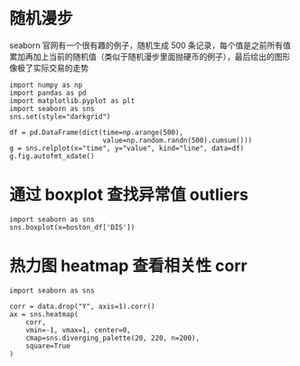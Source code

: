 # 随机漫步

seaborn 官网有一个很有趣的例子，随机生成 500 条记录，每个值是之前所有值累加再加上当前的随机值（类似于随机漫步里面抛硬币的例子），最后绘出的图形像极了实际交易的走势

```
import numpy as np
import pandas as pd
import matplotlib.pyplot as plt
import seaborn as sns
sns.set(style="darkgrid")

df = pd.DataFrame(dict(time=np.arange(500),
                       value=np.random.randn(500).cumsum()))
g = sns.relplot(x="time", y="value", kind="line", data=df)
g.fig.autofmt_xdate()
```

# 通过 boxplot 查找异常值 outliers

```
import seaborn as sns
sns.boxplot(x=boston_df['DIS'])
```

# 热力图 heatmap 查看相关性 corr

```
import seaborn as sns

corr = data.drop("Y", axis=1).corr()
ax = sns.heatmap(
    corr,
    vmin=-1, vmax=1, center=0,
    cmap=sns.diverging_palette(20, 220, n=200),
    square=True
)
```
